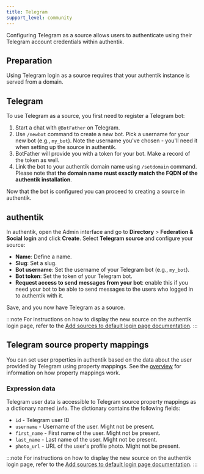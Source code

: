 ```yaml
---
title: Telegram
support_level: community
---
```


Configuring Telegram as a source allows users to authenticate using their Telegram account credentials within authentik.

## Preparation

Using Telegram login as a source requires that your authentik instance is served from a domain.

## Telegram

To use Telegram as a source, you first need to register a Telegram bot:

1. Start a chat with `@BotFather` on Telegram.
2. Use `/newbot` command to create a new bot. Pick a username for your new bot (e.g., `my_bot`).
   Note the username you've chosen - you'll need it when setting up the source in authentik.
3. BotFather will provide you with a token for your bot. Make a record of the token as well.
4. Link the bot to your authentik domain name using `/setdomain` command.
   Please note that **the domain name must exactly match the FQDN of the authentik installation**.

Now that the bot is configured you can proceed to creating a source in authentik.

## authentik

In authentik, open the Admin interface and go to **Directory** > **Federation & Social login** and click **Create**.
Select **Telegram source** and configure your source:

- **Name**: Define a name.
- **Slug**: Set a slug.
- **Bot username**: Set the username of your Telegram bot (e.g., `my_bot`).
- **Bot token**: Set the token of your Telegram bot.
- **Request access to send messages from your bot**: enable this if you need your bot to be able to
  send messages to the users who logged in to authentik with it.

Save, and you now have Telegram as a source.

:::note
For instructions on how to display the new source on the authentik login page, refer to the [Add sources to default login page documentation](../../index.md#add-sources-to-default-login-page).
:::

## Telegram source property mappings

You can set user properties in authentik based on the data about the user provided by Telegram
using property mappings.
See the [overview](../../property-mappings/index.md) for information on how property mappings work.

### Expression data

Telegram user data is accessible to Telegram source property mappings as a dictionary named `info`.
The dictionary contains the following fields:

- `id` - Telegram user ID
- `username` - Username of the user. Might not be present.
- `first_name` - First name of the user. Might not be present.
- `last_name` - Last name of the user. Might not be present.
- `photo_url` - URL of the user's profile photo. Might not be present.


:::note
For instructions on how to display the new source on the authentik login page, refer to the [Add sources to default login page documentation](../../index.md#add-sources-to-default-login-page).
:::
